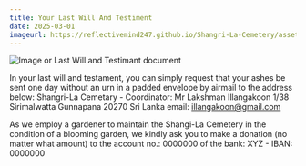 ```yaml
---
title: Your Last Will And Testiment
date: 2025-03-01
imageurl: https://reflectivemind247.github.io/Shangri-La-Cemetery/assets/lastwill.png
---
```

![Image or Last Will and Testimant document](https://reflectivemind247.github.io/Shangri-La-Cemetery/assets/lastwill.png)

In your last will and testament, you can simply request that your ashes be sent one day without an urn in a padded envelope by airmail to the address below:
Shangri-La Cemetary - Coordinator: Mr Lakshman Illangakoon
1/38 Sirimalwatta
Gunnapana 20270
Sri Lanka 
email: illangakoon@gmail.com

As we employ a gardener to maintain the Shangi-La Cemetery in the condition of a blooming garden, we kindly ask you to make a donation (no matter what amount) to the account no.: 0000000 of the bank: XYZ - IBAN: 0000000
